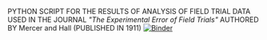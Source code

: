 PYTHON SCRIPT FOR THE RESULTS OF ANALYSIS OF FIELD TRIAL DATA USED IN THE JOURNAL *"The Experimental Error of Field Trials"*
AUTHORED BY Mercer and Hall
(PUBLISHED IN 1911)
[![Binder](https://mybinder.org/badge_logo.svg)](https://mybinder.org/v2/gh/venomj26/DOE/HEAD)
